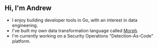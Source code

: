 ## Hi, I'm Andrew

- I enjoy building developer tools in Go, with an interest in data engineering.
- I've built my own data transformation language called [Morph](https://github.com/hudsn/morph).
- I'm currently working on a Security Operations "Detection-As-Code" platform.
